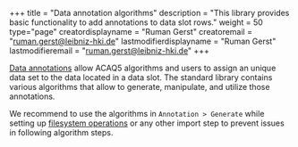 +++
title = "Data annotation algorithms"
description = "This library provides basic functionality to add annotations to data slot rows."
weight = 50
type="page"
creatordisplayname = "Ruman Gerst"
creatoremail = "ruman.gerst@leibniz-hki.de"
lastmodifierdisplayname = "Ruman Gerst"
lastmodifieremail = "ruman.gerst@leibniz-hki.de"
+++

[Data annotations](/documentation/batch-pipelines) allow ACAQ5 algorithms and users to
assign an unique data set to the data located in a data slot. The standard library
contains various algorithms that allow to generate, manipulate, and utilize those
annotations.

We recommend to use the algorithms in `Annotation > Generate` while setting up
[filesystem operations](/documentation/standard-library/filesystem) or any other import step
to prevent issues in following algorithm steps.
